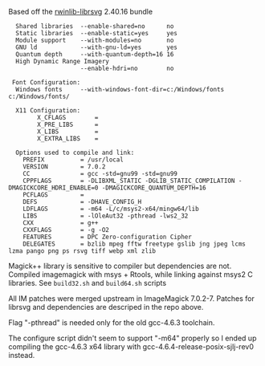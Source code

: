 Based off the [rwinlib-librsvg](https://github.com/rwinlib/rsvg) 2.40.16 bundle

```
  Shared libraries  --enable-shared=no		no
  Static libraries  --enable-static=yes		yes
  Module support    --with-modules=no		no
  GNU ld            --with-gnu-ld=yes		yes
  Quantum depth     --with-quantum-depth=16	16
  High Dynamic Range Imagery
                    --enable-hdri=no		no

 Font Configuration:
  Windows fonts     --with-windows-font-dir=c:/Windows/fonts	c:/Windows/fonts/

  X11 Configuration:
        X_CFLAGS        = 
        X_PRE_LIBS      = 
        X_LIBS          = 
        X_EXTRA_LIBS    = 

  Options used to compile and link:
    PREFIX          = /usr/local
    VERSION         = 7.0.2
    CC              = gcc -std=gnu99 -std=gnu99
    CPPFLAGS        = -DLIBXML_STATIC -DGLIB_STATIC_COMPILATION -DMAGICKCORE_HDRI_ENABLE=0 -DMAGICKCORE_QUANTUM_DEPTH=16
    PCFLAGS         = 
    DEFS            = -DHAVE_CONFIG_H
    LDFLAGS         = -m64 -L/c/msys2-x64/mingw64/lib
    LIBS            = -lOleAut32 -pthread -lws2_32
    CXX             = g++
    CXXFLAGS        = -g -O2
    FEATURES        = DPC Zero-configuration Cipher
    DELEGATES       = bzlib mpeg fftw freetype gslib jng jpeg lcms lzma pango png ps rsvg tiff webp xml zlib                    
```

Magick++ library is sensitive to compiler but dependencies are not. 
Compiled imagemagick with msys + Rtools, while linking against msys2 
C libraries. See `build32.sh` and `build64.sh` scripts

All IM patches were merged upstream in ImageMagick 7.0.2-7. 
Patches for librsvg and dependencies are descriped in the repo above.

Flag "-pthread" is needed only for the old gcc-4.6.3 toolchain.

The configure script didn't seem to support "-m64" properly so I ended up compiling
the gcc-4.6.3 x64 library with gcc-4.6.4-release-posix-sjlj-rev0 instead.

